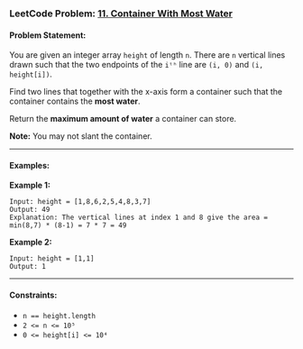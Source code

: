 
###  **LeetCode Problem: [11. Container With Most Water](https://leetcode.com/problems/container-with-most-water/)**

####  Problem Statement:

You are given an integer array `height` of length `n`. There are `n` vertical lines drawn such that the two endpoints of the `iᵗʰ` line are `(i, 0)` and `(i, height[i])`.

Find two lines that together with the x-axis form a container such that the container contains the **most water**.

Return the **maximum amount of water** a container can store.

**Note:** You may not slant the container.

---

####  Examples:

**Example 1:**

```
Input: height = [1,8,6,2,5,4,8,3,7]
Output: 49
Explanation: The vertical lines at index 1 and 8 give the area = min(8,7) * (8-1) = 7 * 7 = 49
```

**Example 2:**

```
Input: height = [1,1]
Output: 1
```

---

####  Constraints:

* `n == height.length`
* `2 <= n <= 10⁵`
* `0 <= height[i] <= 10⁴`

